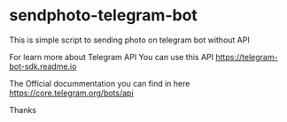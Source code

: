 # sendphoto-telegram-bot

This is simple script to sending photo on telegram bot without API

For learn more about Telegram API You can use this API  https://telegram-bot-sdk.readme.io

The Official docummentation you can find in here https://core.telegram.org/bots/api

Thanks 

